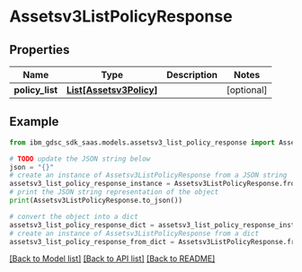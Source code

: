 # Assetsv3ListPolicyResponse


## Properties

Name | Type | Description | Notes
------------ | ------------- | ------------- | -------------
**policy_list** | [**List[Assetsv3Policy]**](Assetsv3Policy.md) |  | [optional] 

## Example

```python
from ibm_gdsc_sdk_saas.models.assetsv3_list_policy_response import Assetsv3ListPolicyResponse

# TODO update the JSON string below
json = "{}"
# create an instance of Assetsv3ListPolicyResponse from a JSON string
assetsv3_list_policy_response_instance = Assetsv3ListPolicyResponse.from_json(json)
# print the JSON string representation of the object
print(Assetsv3ListPolicyResponse.to_json())

# convert the object into a dict
assetsv3_list_policy_response_dict = assetsv3_list_policy_response_instance.to_dict()
# create an instance of Assetsv3ListPolicyResponse from a dict
assetsv3_list_policy_response_from_dict = Assetsv3ListPolicyResponse.from_dict(assetsv3_list_policy_response_dict)
```
[[Back to Model list]](../README.md#documentation-for-models) [[Back to API list]](../README.md#documentation-for-api-endpoints) [[Back to README]](../README.md)


